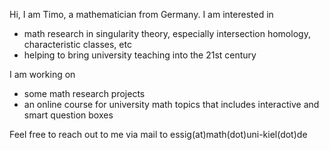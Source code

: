 Hi, I am Timo, a mathematician from Germany. 
I am interested in
  - math research in singularity theory, especially intersection homology, characteristic classes, etc
  - helping to bring university teaching into the 21st century

I am working on 
  - some math research projects
  - an online course for university math topics that includes interactive and smart question boxes

Feel free to reach out to me via mail to essig(at)math(dot)uni-kiel(dot)de

<!---
timoessig/timoessig is a ✨ special ✨ repository because its `README.md` (this file) appears on your GitHub profile.
You can click the Preview link to take a look at your changes.
--->
